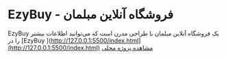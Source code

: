 # EzyBuy - فروشگاه آنلاین مبلمان

EzyBuy یک فروشگاه آنلاین مبلمان با طراحی مدرن است که می‌توانید اطلاعات بیشتر را در [EzyBuy
](http://127.0.0.1:5500/index.html](http://127.0.0.1:5500/index.html)
[مشاهده پروژه محلی](http://127.0.0.1:5500/index.html)

